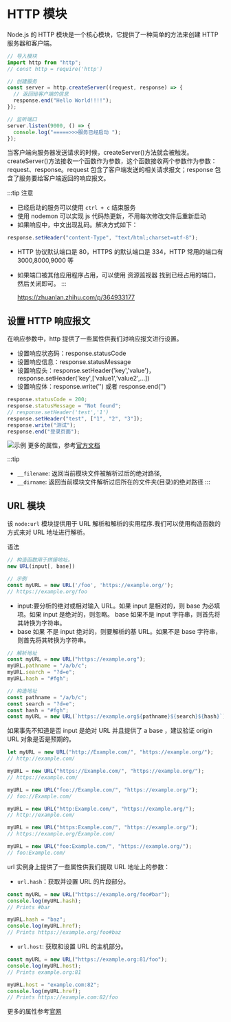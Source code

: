 # HTTP 模块

Node.js 的 HTTP 模块是一个核心模块，它提供了一种简单的方法来创建 HTTP 服务器和客户端。

```js
// 导入模块
import http from "http";
// const http = require('http')

// 创建服务
const server = http.createServer((request, response) => {
  // 返回给客户端的信息
  response.end("Hello World!!!!");
});

// 监听端口
server.listen(9000, () => {
  console.log("=====>>>服务已经启动 ");
});
```

当客户端向服务器发送请求的时候，createServer()方法就会被触发。createServer()方法接收一个函数作为参数，这个函数接收两个参数作为参数：request、response。request 包含了客户端发送的相关请求报文；response 包含了服务要给客户端返回的响应报文。

:::tip 注意

- 已经启动的服务可以使用 `ctrl + c` 结束服务
- 使用 nodemon 可以实现 js 代码热更新，不用每次修改文件后重新启动
- 如果响应中，中文出现乱码。解决方式如下：

```js
response.setHeader("content-Type", "text/html;charset=utf-8");
```

- HTTP 协议默认端口是 80，HTTPS 的默认端口是 334，HTTP 常用的端口有 3000,8000,9000 等
- 如果端口被其他应用程序占用，可以使用 资源监视器 找到已经占用的端口，然后关闭即可。
  :::

  https://zhuanlan.zhihu.com/p/364933177

## 设置 HTTP 响应报文

在响应参数中，http 提供了一些属性供我们对响应报文进行设置。

- 设置响应状态码：response.statusCode
- 设置响应信息：response.statusMessage
- 设置响应头：response.setHeader('key','value')，response.setHeader('key',['value1','value2',...])
- 设置响应体：response.write('') 或者 response.end('')

```js
response.statusCode = 200;
response.statusMessage = "Not found";
// response.setHeader('test','1')
response.setHeader("test", ["1", "2", "3"]);
response.write("测试");
response.end("登录页面");
```

![示例](/images/node/http设置响应信息.png)
更多的属性，参考[官方文档](https://nodejs.org/docs/latest/api/http.html)

:::tip

- `__filename`: 返回当前模块文件被解析过后的绝对路径,
- `__dirname`: 返回当前模块文件解析过后所在的文件夹(目录)的绝对路径
  :::

## URL 模块

该 `node:url` 模块提供用于 URL 解析和解析的实用程序.我们可以使用构造函数的方式来对 URL 地址进行解析。

语法

```js
// 构造函数用于拼接地址。
new URL(input[, base])

// 示例
const myURL = new URL('/foo', 'https://example.org/');
// https://example.org/foo
```

- input:要分析的绝对或相对输入 URL。如果 input 是相对的，则 base 为必填项。如果 input 是绝对的，则忽略。 base 如果不是 input 字符串，则首先将其转换为字符串。
- base 如果 不是 input 绝对的，则要解析的基 URL。如果不是 base 字符串，则首先将其转换为字符串。

```js
// 解析地址
const myURL = new URL("https://example.org");
myURL.pathname = "/a/b/c";
myURL.search = "?d=e";
myURL.hash = "#fgh";

// 构造地址
const pathname = "/a/b/c";
const search = "?d=e";
const hash = "#fgh";
const myURL = new URL(`https://example.org${pathname}${search}${hash}`);
```

如果事先不知道是否 input 是绝对 URL 并且提供了 a base ，建议验证 origin URL 对象是否是预期的。

```js
let myURL = new URL("http://Example.com/", "https://example.org/");
// http://example.com/

myURL = new URL("https://Example.com/", "https://example.org/");
// https://example.com/

myURL = new URL("foo://Example.com/", "https://example.org/");
// foo://Example.com/

myURL = new URL("http:Example.com/", "https://example.org/");
// http://example.com/

myURL = new URL("https:Example.com/", "https://example.org/");
// https://example.org/Example.com/

myURL = new URL("foo:Example.com/", "https://example.org/");
// foo:Example.com/
```

url 实例身上提供了一些属性供我们提取 URL 地址上的参数：

- `url.hash`：获取并设置 URL 的片段部分。

```js
const myURL = new URL("https://example.org/foo#bar");
console.log(myURL.hash);
// Prints #bar

myURL.hash = "baz";
console.log(myURL.href);
// Prints https://example.org/foo#baz
```

- `url.host`: 获取和设置 URL 的主机部分。

```js
const myURL = new URL("https://example.org:81/foo");
console.log(myURL.host);
// Prints example.org:81

myURL.host = "example.com:82";
console.log(myURL.href);
// Prints https://example.com:82/foo
```

更多的属性参考[官网](https://nodejs.org/docs/latest/api/url.html)
